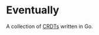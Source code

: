# Eventually

A collection of [CRDTs][crdts] written in Go.

[crdts]: https://en.wikipedia.org/wiki/Conflict-free_replicated_data_type
